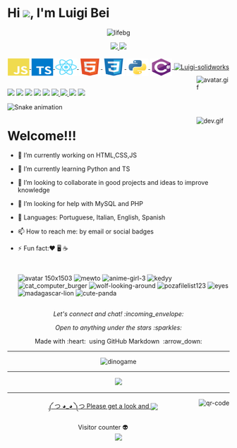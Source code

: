 <h1 align="left">Hi <img src="https://raw.githubusercontent.com/kaueMarques/kaueMarques/master/hi.gif" width="30px">, I'm Luigi Bei</h1>

<div>
<p align="center">
<img src="https://user-images.githubusercontent.com/107987119/177223427-07e2283f-a3f1-4d22-9318-5a7f610b3cea.png" alt="lifebg" max-width="80%">
  </p></div>

<!--*//<p align="center">
  <img src="https://media.giphy.com/media/MeJgB3yMMwIaHmKD4z/giphy.gif" max-width="40%"></p>
  <br>*//-->

<div align="center">
  <a href="https://github.com/Luigibei">
  <img height="275em" src="https://github-readme-stats.vercel.app/api?username=Luigibei&show_icons=true&theme=dark&include_all_commits=true&count_private=true"/>
  <img height="180em" src="https://github-readme-stats.vercel.app/api/top-langs/?username=Luigibei&layout=compact&langs_count=7&theme=dark"/>
</div>
  
<div style="display: inline_block"><br>
  <img align="center" alt="Luigi-Js" height="40" width="50" src="https://raw.githubusercontent.com/devicons/devicon/master/icons/javascript/javascript-plain.svg">
  <img align="center" alt="Luigi-Ts" height="40" width="50" src="https://raw.githubusercontent.com/devicons/devicon/master/icons/typescript/typescript-plain.svg">
  <img align="center" alt="Luigi-React" height="40" width="50" src="https://raw.githubusercontent.com/devicons/devicon/master/icons/react/react-original.svg">
  <img align="center" alt="Luigi-HTML" height="40" width="50" src="https://raw.githubusercontent.com/devicons/devicon/master/icons/html5/html5-original.svg">
  <img align="center" alt="Luigi-CSS" height="40" width="50" src="https://raw.githubusercontent.com/devicons/devicon/master/icons/css3/css3-original.svg">
  <img align="center" alt="Luigi-Python" height="40" width="50" src="https://raw.githubusercontent.com/devicons/devicon/master/icons/python/python-original.svg">
  <img align="center" alt="Luigi-Csharp" height="40" width="50" src="https://raw.githubusercontent.com/devicons/devicon/master/icons/csharp/csharp-original.svg">
   <img align="center" alt="Luigi-solidworks" height="40" width="50" src="https://icon-library.com/images/solidworks-icon/solidworks-icon-25.jpg">
  <img align="right" alt="avatar.gif" height="75" width="75" src="https://media.discordapp.net/attachments/763160945916510233/990039427915059270/avatar_3_gif.gif">
  </div>
         
  ##
  
  <div> 
  <a href="https://www.youtube.com/channel/UCLvjUOE0mSjU3SY5G7H_3Vw" target="_blank"><img src="https://img.shields.io/badge/YouTube-FF0000?style=for-the-badge&logo=youtube&logoColor=white" target="_blank"></a>
  <a href="https://www.instagram.com/luigibei/" target="_blank"><img src="https://img.shields.io/badge/-Instagram-%23E4405F?style=for-the-badge&logo=instagram&logoColor=white" target="_blank"></a>
 	<a href="https://www.twitch.tv/pizim" target="_blank"><img src="https://img.shields.io/badge/Twitch-9146FF?style=for-the-badge&logo=twitch&logoColor=white" target="_blank"></a>
 <a href="https://discord.gg/wRXx5XK" target="_blank"><img src="https://img.shields.io/badge/Discord-7289DA?style=for-the-badge&logo=discord&logoColor=white" target="_blank"></a> 
  <a href = "mailto:luigibeii13@gmail.com"><img src="https://img.shields.io/badge/-Gmail-%23333?style=for-the-badge&logo=gmail&logoColor=white" target="_blank"></a>
  <a href="https://www.linkedin.com/in/pier-luigi-bei-34718a156/" target="_blank"><img src="https://img.shields.io/badge/-LinkedIn-%230077B5?style=for-the-badge&logo=linkedin&logoColor=white" target="_blank"</a> 
    <a href = "https://www.facebook.com/PiZimm/" target="_blank"><img src="https://img.shields.io/badge/Facebook-1877F2?style=for-the-badge&logo=facebook&logoColor=white" target="_blank"</a> 
      <a href="https://twitter.com/_PiZiM"><img src="https://img.shields.io/badge/Twitter-1DA1F2?style=for-the-badge&logo=twitter&logoColor=white" target="_blank"></a> 
      <a href="https://www.paypal.com/donate/?hosted_button_id=WD2W362VD7JUS"><img src="https://img.shields.io/badge/PayPal-00457C?style=for-the-badge&logo=paypal&logoColor=white" target="_blank"></a> 
    
  ![Snake animation](https://github.com/Luigibei/Luigibei/blob/output/github-contribution-grid-snake.svg)
  
</div>
  
  <div><img align="right" src="https://gif-avatars.com/img/90x90/hacker.gif" alt="dev.gif" style="width:75px;height:75px;"></div>
  
  <h1> Welcome!!!</h1>
  
- 🔭 I’m currently working on HTML,CSS,JS
- 🌱 I’m currently learning Python and TS
- 👯 I’m looking to collaborate in good projects and ideas to improve knowledge
- 🤔 I’m looking for help with MySQL and PHP
- 💬 Languages: Portuguese, Italian, English, Spanish
- 📫 How to reach me: by email or social badges
- ⚡ Fun fact:❤️ 🖥️ ☕
  
  <!--Comments-->
  
  <div style="display: inline_block"><br>
    
    ![avatar 150x1503](https://user-images.githubusercontent.com/107987119/175808754-3fecf9a8-a814-4705-a3b2-f882a69080bd.gif)
  ![mewto](https://user-images.githubusercontent.com/107987119/175808482-de7fa9d6-c5c8-424f-8ebf-f7d6310373f0.gif)
![anime-girl-3](https://user-images.githubusercontent.com/107987119/175809354-5a3000a6-9dc6-4976-b879-6fc24f5c182f.gif)
![kedyy](https://user-images.githubusercontent.com/107987119/175809391-476d58e0-d9ae-41f9-ae3b-0cdb1158f631.gif)
    ![cat_computer_burger](https://user-images.githubusercontent.com/107987119/175809632-68cdb435-b60b-42f4-b8b8-90f7d589b8ae.gif)
![wolf-looking-around](https://user-images.githubusercontent.com/107987119/175809596-e7c68ff8-fc6c-415a-a944-30de94e90306.gif)
    ![pozafilelist123](https://user-images.githubusercontent.com/107987119/176103854-81342fea-3a28-47a1-8574-f8d1966295fc.gif)
![eyes](https://user-images.githubusercontent.com/107987119/176105033-5a54f059-ddf3-44df-8154-5191f332b1de.gif)
![madagascar-lion](https://user-images.githubusercontent.com/107987119/176105825-f3e82d49-89bb-45ba-8891-d617789d15be.gif)
![cute-panda](https://user-images.githubusercontent.com/107987119/176105871-59a47f38-70be-4fba-8826-b4fa6d7e7aa5.gif)

  </div>
  
  ##
  
  
  </details>

<p align="center"> 
  <i> Let's connect and chat! :incoming_envelope: </i>
</p>
  
<p align="center">
  <i> Open to anything under the stars :sparkles: </i>
</p>

<p align="center">
  Made with :heart: &nbsp;using GitHub Markdown &nbsp;:arrow_down:
</p>

--- 
<div>
<p align="center"> 
  <img src="https://media.discordapp.net/attachments/763160945916510233/991779418454380625/dino.gif" alt="dinogame" max-width="100%";> 
  <!--*//style="height:250px;">*//-->
</p> </div>

---
    
   <div align="center">
  <a href="https://twitter.com/_Pizim">
  <img width="900em" src="https://github-readme-twitter-gazf.vercel.app/api?id=_Pizim&layout=wide&show_reply=off&show_retweet=off"/>
</div> 
   
---
    
<div align="center" div style="display: inline_block">
  
༼ つ ◕_◕ ༽つ  Please get a look and <a href="https://twitter.com/_PiZiM"><img align=center src="https://img.shields.io/twitter/follow/_PiZiM?style=social" target="_blank">
<img align="right" alt="qr-code" height="70" width="70" src="https://media.discordapp.net/attachments/763160945916510233/992651871024054312/QR_Code.png"></a>
   
    
<p align="center"> 
  Visitor counter 👽<br>
  <img src="https://profile-counter.glitch.me/luigibei/count.svg" />
  </p>
 </div>
 
  <!--*//Comments 👽 *//-->
  



 
